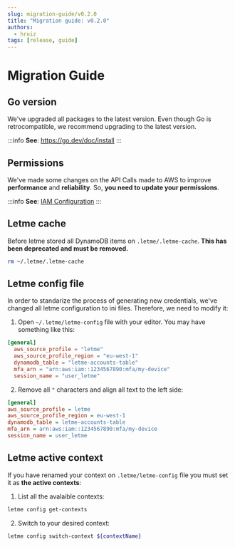 ```yaml
---
slug: migration-guide/v0.2.0
title: "Migration guide: v0.2.0"
authors: 
  - hruiz
tags: [release, guide]
---
```


<!--truncate-->
# Migration Guide

## Go version

We've upgraded all packages to the latest version. Even though Go is retrocompatible, we recommend upgrading to the latest version.

:::info
**See**: https://go.dev/doc/install
:::

## Permissions

We've made some changes on the API Calls made to AWS to improve **performance** and **reliability**. So, **you need to update your permissions**.

:::info
**See**: [IAM Configuration](/guide/admin/iam)
:::

## Letme cache

Before letme stored all DynamoDB items on `.letme/.letme-cache`. **This has been deprecated and must be removed.**

```bash
rm ~/.letme/.letme-cache
```

## Letme config file

In order to standarize the process of generating new credentials, we've changed all letme configuration to ini files. Therefore, we need to modify it:

1. Open `~/.letme/letme-config` file with your editor. You may have something like this:

```toml
[general]
  aws_source_profile = "letme"
  aws_source_profile_region = "eu-west-1"
  dynamodb_table = "letme-accounts-table"
  mfa_arn = "arn:aws:iam::1234567890:mfa/my-device"
  session_name = "user_letme"
```

2. Remove all `"` characters and align all text to the left side:

```ini
[general]
aws_source_profile = letme
aws_source_profile_region = eu-west-1
dynamodb_table = letme-accounts-table
mfa_arn = arn:aws:iam::1234567890:mfa/my-device
session_name = user_letme
```

## Letme active context

If you have renamed your context on `.letme/letme-config` file you must set it as **the active contexts**:

1. List all the avalaible contexts:

```bash
letme config get-contexts
```

2. Switch to your desired context:

```bash
letme config switch-context ${contextName}
```